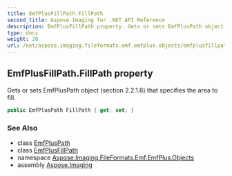 ```yaml
---
title: EmfPlusFillPath.FillPath
second_title: Aspose.Imaging for .NET API Reference
description: EmfPlusFillPath property. Gets or sets EmfPlusPath object section 2.2.1.6 that specifies the area to fill
type: docs
weight: 20
url: /net/aspose.imaging.fileformats.emf.emfplus.objects/emfplusfillpath/fillpath/
---
```

## EmfPlusFillPath.FillPath property

Gets or sets EmfPlusPath object (section 2.2.1.6) that specifies the area to fill.

```csharp
public EmfPlusPath FillPath { get; set; }
```

### See Also

* class [EmfPlusPath](../../emfpluspath/)
* class [EmfPlusFillPath](../)
* namespace [Aspose.Imaging.FileFormats.Emf.EmfPlus.Objects](../../emfplusfillpath/)
* assembly [Aspose.Imaging](../../../)


